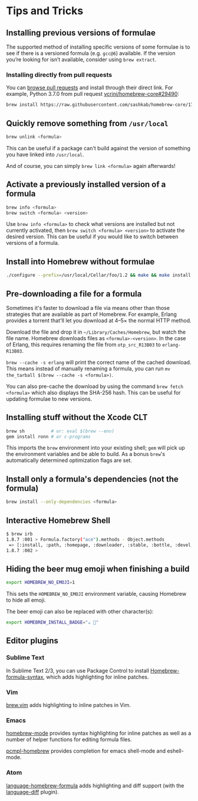 # Tips and Tricks

## Installing previous versions of formulae

The supported method of installing specific versions of
some formulae is to see if there is a versioned formula (e.g. `gcc@6`) available. If the version you’re looking for isn’t available, consider using `brew extract`.

### Installing directly from pull requests
You can [browse pull requests](https://github.com/vcrini/homebrew-core/pulls)
and install through their direct link. For example, Python 3.7.0 from pull request [vcrini/homebrew-core#29490](https://github.com/vcrini/homebrew-core/pull/29490):

```sh
brew install https://raw.githubusercontent.com/sashkab/homebrew-core/176823eb82ee1b5ce55a91e5e1bf2f50aa674092/Formula/python.rb
```

## Quickly remove something from `/usr/local`

```sh
brew unlink <formula>
```

This can be useful if a package can't build against the version of something you have linked into `/usr/local`.

And of course, you can simply `brew link <formula>` again afterwards!

## Activate a previously installed version of a formula

```sh
brew info <formula>
brew switch <formula> <version>
```

Use `brew info <formula>` to check what versions are installed but not currently activated, then `brew switch <formula> <version>` to activate the desired version. This can be useful if you would like to switch between versions of a formula.

## Install into Homebrew without formulae

```sh
./configure --prefix=/usr/local/Cellar/foo/1.2 && make && make install && brew link foo
```

## Pre-downloading a file for a formula
Sometimes it's faster to download a file via means other than those
strategies that are available as part of Homebrew. For example,
Erlang provides a torrent that'll let you download at 4–5× the normal
HTTP method.

Download the file and drop it in `~/Library/Caches/Homebrew`, but
watch the file name. Homebrew downloads files as `<formula>-<version>`.
In the case of Erlang, this requires renaming the file from `otp_src_R13B03` to
`erlang-R13B03`.

`brew --cache -s erlang` will print the correct name of the cached
download. This means instead of manually renaming a formula, you can
run `mv the_tarball $(brew --cache -s <formula>)`.

You can also pre-cache the download by using the command `brew fetch <formula>` which also displays the SHA-256 hash. This can be useful for updating formulae to new versions.

## Installing stuff without the Xcode CLT

```sh
brew sh          # or: eval $(brew --env)
gem install ronn # or c-programs
```

This imports the `brew` environment into your existing shell; `gem` will pick up the environment variables and be able to build. As a bonus `brew`'s automatically determined optimization flags are set.

## Install only a formula's dependencies (not the formula)

```sh
brew install --only-dependencies <formula>
```

## Interactive Homebrew Shell

```sh
$ brew irb
1.8.7 :001 > Formula.factory("ace").methods - Object.methods
 => [:install, :path, :homepage, :downloader, :stable, :bottle, :devel, :head, :active_spec, :buildpath, :ensure_specs_set, :url, :version, :specs, :mirrors, :installed?, :explicitly_requested?, :linked_keg, :installed_prefix, :prefix, :rack, :bin, :doc, :include, :info, :lib, :libexec, :man, :man1, :man2, :man3, :man4, :man5, :man6, :man7, :man8, :sbin, :share, :etc, :var, :plist_name, :plist_path, :download_strategy, :cached_download, :caveats, :options, :patches, :keg_only?, :fails_with?, :skip_clean?, :brew, :std_cmake_args, :deps, :external_deps, :recursive_deps, :system, :fetch, :verify_download_integrity, :fails_with_llvm, :fails_with_llvm?, :std_cmake_parameters, :mkdir, :mktemp]
1.8.7 :002 >
```

## Hiding the beer mug emoji when finishing a build

```sh
export HOMEBREW_NO_EMOJI=1
```

This sets the `HOMEBREW_NO_EMOJI` environment variable, causing Homebrew
to hide all emoji.

The beer emoji can also be replaced with other character(s):

```sh
export HOMEBREW_INSTALL_BADGE="☕️ 🐸"
```

## Editor plugins

### Sublime Text

In Sublime Text 2/3, you can use Package Control to install
[Homebrew-formula-syntax](https://github.com/samueljohn/Homebrew-formula-syntax),
which adds highlighting for inline patches.

### Vim
[brew.vim](https://github.com/xu-cheng/brew.vim) adds highlighting to
inline patches in Vim.

### Emacs
[homebrew-mode](https://github.com/dunn/homebrew-mode) provides syntax
highlighting for inline patches as well as a number of helper functions
for editing formula files.

[pcmpl-homebrew](https://github.com/hiddenlotus/pcmpl-homebrew) provides completion
for emacs shell-mode and eshell-mode.

### Atom
[language-homebrew-formula](https://atom.io/packages/language-homebrew-formula)
adds highlighting and diff support (with the
[language-diff](https://atom.io/packages/language-diff) plugin).
